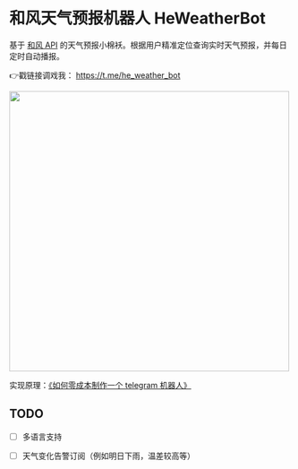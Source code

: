 # 和风天气预报机器人 HeWeatherBot

基于 [和风 API](https://dev.qweather.com) 的天气预报小棉袄。根据用户精准定位查询实时天气预报，并每日定时自动播报。

👉戳链接调戏我：   https://t.me/he_weather_bot  

<img src="https://media.giphy.com/media/NCGR8ei7sAt7OJeSie/giphy.gif" width="500">

实现原理：[《如何零成本制作一个 telegram 机器人》](https://changchen.me/blog/20210221/buld-telegram-bot-from-scratch/)

## TODO

- [ ] 多语言支持
- [ ] 天气变化告警订阅（例如明日下雨，温差较高等）

